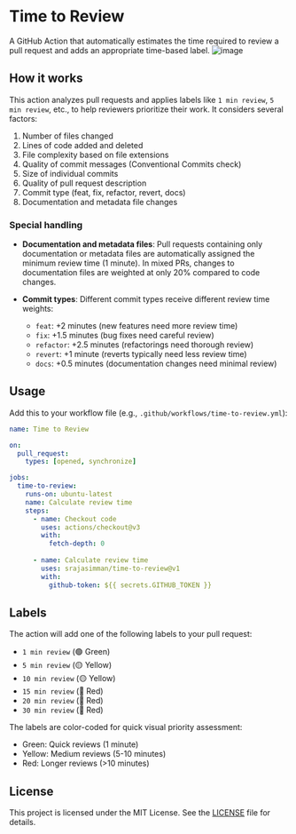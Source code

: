 # Time to Review

A GitHub Action that automatically estimates the time required to review a pull request and adds an appropriate time-based label.
![image](https://github.com/user-attachments/assets/8391fe40-eb9a-47b8-aafe-37645d7f1003)

## How it works

This action analyzes pull requests and applies labels like `1 min review`, `5 min review`, etc., to help reviewers prioritize their work. It considers several factors:

1. Number of files changed
2. Lines of code added and deleted
3. File complexity based on file extensions
4. Quality of commit messages (Conventional Commits check)
5. Size of individual commits
6. Quality of pull request description
7. Commit type (feat, fix, refactor, revert, docs)
8. Documentation and metadata file changes

### Special handling

- **Documentation and metadata files**: Pull requests containing only documentation or metadata files are automatically assigned the minimum review time (1 minute). In mixed PRs, changes to documentation files are weighted at only 20% compared to code changes.

- **Commit types**: Different commit types receive different review time weights:
  - `feat`: +2 minutes (new features need more review time)
  - `fix`: +1.5 minutes (bug fixes need careful review)
  - `refactor`: +2.5 minutes (refactorings need thorough review)
  - `revert`: +1 minute (reverts typically need less review time)
  - `docs`: +0.5 minutes (documentation changes need minimal review)

## Usage

Add this to your workflow file (e.g., `.github/workflows/time-to-review.yml`):

```yaml
name: Time to Review

on:
  pull_request:
    types: [opened, synchronize]

jobs:
  time-to-review:
    runs-on: ubuntu-latest
    name: Calculate review time
    steps:
      - name: Checkout code
        uses: actions/checkout@v3
        with:
          fetch-depth: 0
      
      - name: Calculate review time
        uses: srajasimman/time-to-review@v1
        with:
          github-token: ${{ secrets.GITHUB_TOKEN }}
```

## Labels

The action will add one of the following labels to your pull request:

- `1 min review` (🟢 Green)
- `5 min review` (🟡 Yellow)
- `10 min review` (🟡 Yellow)
- `15 min review` (🔴 Red)
- `20 min review` (🔴 Red)
- `30 min review` (🔴 Red)

The labels are color-coded for quick visual priority assessment:
- Green: Quick reviews (1 minute)
- Yellow: Medium reviews (5-10 minutes)
- Red: Longer reviews (>10 minutes)

## License

This project is licensed under the MIT License. See the [LICENSE](./LICENSE) file for details.
